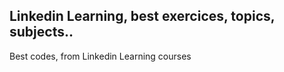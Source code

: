 ## Linkedin Learning, best exercices, topics, subjects..

Best codes, from Linkedin Learning courses
